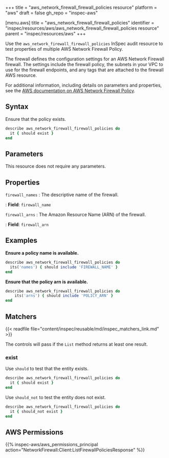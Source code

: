 +++
title = "aws_network_firewall_firewall_policies resource"
platform = "aws"
draft = false
gh_repo = "inspec-aws"

[menu.aws]
title = "aws_network_firewall_firewall_policies"
identifier = "inspec/resources/aws/aws_network_firewall_firewall_policies resource"
parent = "inspec/resources/aws"
+++

Use the `aws_network_firewall_firewall_policies` InSpec audit resource to test properties of multiple AWS Network Firewall Policy.

The firewall defines the configuration settings for an AWS Network Firewall firewall. The settings include the firewall policy, the subnets in your VPC to use for the firewall endpoints, and any tags that are attached to the firewall AWS resource.

For additional information, including details on parameters and properties, see the [AWS documentation on AWS Network Firewall Policy](https://docs.aws.amazon.com/AWSCloudFormation/latest/UserGuide/aws-resource-networkfirewall-firewall.html).

## Syntax

Ensure that the policy exists.

```ruby
describe aws_network_firewall_firewall_policies do
  it { should exist }
end
```

## Parameters

This resource does not require any parameters.

## Properties

`firewall_names`
: The descriptive name of the firewall.

: **Field**: `firewall_name`

`firewall_arns`
: The Amazon Resource Name (ARN) of the firewall.

: **Field**: `firewall_arn`

## Examples

**Ensure a policy name is available.**

```ruby
describe aws_network_firewall_firewall_policies do
  its('names') { should include 'FIREWALL_NAME' }
end
```

**Ensure that the policy arn is available.**

```ruby
describe aws_network_firewall_firewall_policies do
    its('arns') { should include 'POLICY_ARN' }
end
```

## Matchers

{{< readfile file="content/inspec/reusable/md/inspec_matchers_link.md" >}}

The controls will pass if the `List` method returns at least one result.

### exist

Use `should` to test that the entity exists.

```ruby
describe aws_network_firewall_firewall_policies do
  it { should exist }
end
```

Use `should_not` to test the entity does not exist.

```ruby
describe aws_network_firewall_firewall_policies do
  it { should_not exist }
end
```

## AWS Permissions

{{% inspec-aws/aws_permissions_principal action="NetworkFirewall:Client:ListFirewallPoliciesResponse" %}}
